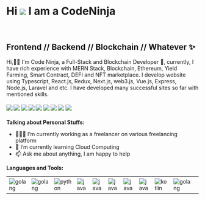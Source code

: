 Hi ![](https://user-images.githubusercontent.com/18350557/176309783-0785949b-9127-417c-8b55-ab5a4333674e.gif) I am a CodeNinja
=======================================================================================================================================
<br/>

Frontend // Backend // Blockchain // Whatever ✨
-------------------------------------------

Hi,👋🏽 I'm Code Ninja, a Full-Stack and Blockchain Developer 🚀, currently, I have rich experience with MERN Stack, Blockchain, Ethereum, Yield Farming, Smart Contract, DEFI and NFT marketplace. I develop website using Typescript, React.js, Redux, Next.js, web3.js, Vue.js, Express, Node.js, Laravel and etc.
I have developed many successful sites so far with mentioned skills.

####      ![](https://img.shields.io/badge/Typescript-%3C%2F%3E-blueviolet) ![](https://img.shields.io/badge/React-%3C%2F%3E-blueviolet) ![](https://img.shields.io/badge/Next-%3C%2F%3E-blueviolet) ![](https://img.shields.io/badge/Laravel-%3C%2F%3E-blueviolet) ![](https://img.shields.io/badge/Blockchain-%3C%2F%3E-blueviolet) ![](https://img.shields.io/badge/Solidity-%3C%2F%3E-yellow) ![](https://img.shields.io/badge/Web3.js-%7C-yellowgreen) ![](https://img.shields.io/badge/Smart%20Contracts-%7C-blue) ![](https://img.shields.io/badge/Cryptocurrency-%7C-ff69b4)

**Talking about Personal Stuffs:**

- 👨🏽‍💻 I’m currently working as a freelancer on various freelancing platform
- 🌱 I’m currently learning Cloud Computing
- 📫 Ask me about anything, I am happy to help


**Languages and Tools:**   
<table>
   <tr>
        <td><img src="https://cdn.jsdelivr.net/gh/devicons/devicon/icons/typescript/typescript-original.svg" alt="golang" height="36"></td>
        <td><img src="https://cdn.jsdelivr.net/gh/devicons/devicon/icons/javascript/javascript-original.svg" alt="golang" height="36"></td>
        <td><img src="https://cdn.jsdelivr.net/gh/devicons/devicon/icons/react/react-original.svg" alt="python" height="36"></td>
        <td><img src="https://raw.githubusercontent.com/danielcranney/readme-generator/main/public/icons/skills/nextjs-colored.svg" alt="java" height="36"></td>
        <td><img src="https://cdn.jsdelivr.net/gh/devicons/devicon/icons/vuejs/vuejs-original.svg" alt="java" height="36"></td>
        <td><img src="https://raw.githubusercontent.com/danielcranney/readme-generator/main/public/icons/skills/sass-colored.svg" alt="java" height="36"></td>
        <td><img src="https://raw.githubusercontent.com/danielcranney/readme-generator/main/public/icons/skills/tailwindcss-colored.svg" alt="java" height="36"></td>
        <td><img src="https://raw.githubusercontent.com/danielcranney/readme-generator/main/public/icons/skills/figma-colored.svg" alt="java" height="36"></td>
        <td><img src="https://cdn.jsdelivr.net/gh/devicons/devicon/icons/redux/redux-original.svg" alt="kotlin" height="36"></td>
        <td><img src="https://cdn.jsdelivr.net/gh/devicons/devicon/icons/nodejs/nodejs-original.svg" alt="golang" height="36"></td>
        <td><img src="https://github.com/kroim/profile/blob/master/icons/icon_solidity.png?raw=true" alt="android" height="36"></td>
        <td><img src="https://github.com/kroim/profile/blob/master/icons/icon_metamask.png?raw=true" alt="golang" height="36"></td>
        <td><img src="https://github.com/kroim/profile/blob/master/icons/icon_truffle.png?raw=true" alt="golang" height="36"></td>
        <td><img src="https://seeklogo.com/images/H/hardhat-logo-888739EBB4-seeklogo.com.png" alt="golang" height="36"></td>
        <td><img src="https://storage.googleapis.com/opensea-static/Logomark/Logomark-Blue.svg" alt="golang" height="36"></td>
        <td><img src="https://www.pngall.com/wp-content/uploads/10/PancakeSwap-Crypto-Logo-PNG.png" alt="golang" height="36"></td>
    </tr>
</table>

